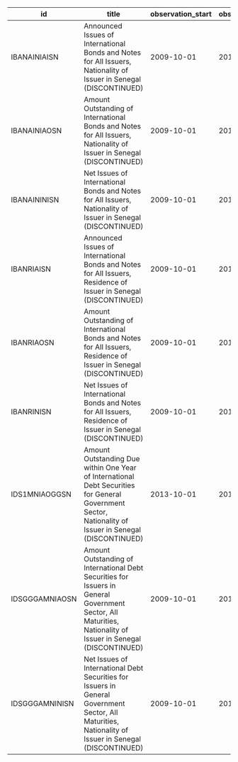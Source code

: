 | id             | title                                                                                                                                                         | observation_start   | observation_end   |
|----------------|---------------------------------------------------------------------------------------------------------------------------------------------------------------|---------------------|-------------------|
| IBANAINIAISN   | Announced Issues of International Bonds and Notes for All Issuers, Nationality of Issuer in Senegal (DISCONTINUED)                                            | 2009-10-01          | 2014-07-01        |
| IBANAINIAOSN   | Amount Outstanding of International Bonds and Notes for All Issuers, Nationality of Issuer in Senegal (DISCONTINUED)                                          | 2009-10-01          | 2015-04-01        |
| IBANAININISN   | Net Issues of International Bonds and Notes for All Issuers, Nationality of Issuer in Senegal (DISCONTINUED)                                                  | 2009-10-01          | 2014-10-01        |
| IBANRIAISN     | Announced Issues of International Bonds and Notes for All Issuers, Residence of Issuer in Senegal (DISCONTINUED)                                              | 2009-10-01          | 2014-07-01        |
| IBANRIAOSN     | Amount Outstanding of International Bonds and Notes for All Issuers, Residence of Issuer in Senegal (DISCONTINUED)                                            | 2009-10-01          | 2015-04-01        |
| IBANRINISN     | Net Issues of International Bonds and Notes for All Issuers, Residence of Issuer in Senegal (DISCONTINUED)                                                    | 2009-10-01          | 2014-10-01        |
| IDS1MNIAOGGSN  | Amount Outstanding Due within One Year of International Debt Securities for General Government Sector, Nationality of Issuer in Senegal (DISCONTINUED)        | 2013-10-01          | 2014-07-01        |
| IDSGGGAMNIAOSN | Amount Outstanding of International Debt Securities for Issuers in General Government Sector, All Maturities, Nationality of Issuer in Senegal (DISCONTINUED) | 2009-10-01          | 2015-04-01        |
| IDSGGGAMNINISN | Net Issues of International Debt Securities for Issuers in General Government Sector, All Maturities, Nationality of Issuer in Senegal (DISCONTINUED)         | 2009-10-01          | 2014-10-01        |